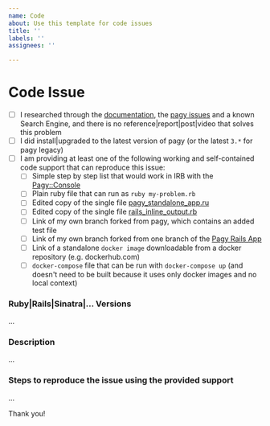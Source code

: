 ```yaml
---
name: Code
about: Use this template for code issues
title: ''
labels: ''
assignees: ''

---
```

<!--

Code Issues are reserved for real, reproducible pagy-code issues. If you are not sure about it, please use the "Pagy Chat Support" button issue.

By following the steps below you will either solve your problem or ensure that it's a real reproducible issue to fix.

WARNING: CODE ISSUES NOT FOLLOWING THIS TEMPLATE MAY BE DELETED WITHOUT NOTICE 

-->

# Code Issue
- [ ] I researched through the [documentation](https://ddnexus.github.io/pagy/), the [pagy issues](https://github.com/ddnexus/pagy/issues) and a known Search Engine, and there is no reference|report|post|video that solves this problem
- [ ] I did install|upgraded to the latest version of pagy (or the latest `3.*` for pagy legacy)
- [ ] I am providing at least one of the following working and self-contained code support that can reproduce this issue:
   <!-- Check all that apply [x] -->
   - [ ] Simple step by step list that would work in IRB with the [Pagy::Console](https://ddnexus.github.io/pagy/api/console)
   - [ ] Plain ruby file that can run as `ruby my-problem.rb`
   - [ ] Edited copy of the single file [pagy_standalone_app.ru](https://github.com/ddnexus/pagy/blob/master/apps/pagy_standalone_app.ru)
   - [ ] Edited copy of the single file [rails_inline_output.rb](https://github.com/ddnexus/pagy/blob/master/apps/rails_inline_output.rb)
   - [ ] Link of my own branch forked from pagy, which contains an added test file  
   - [ ] Link of my own branch forked from one branch of the [Pagy Rails App](https://github.com/benkoshy/pagy-rails)
   - [ ] Link of a standalone `docker image` downloadable from a docker repository (e.g. dockerhub.com)
   - [ ] `docker-compose` file that can be run with `docker-compose up` (and doesn't need to be built because it uses only docker images and no local context)

<!-- IMPORTANT: repositories of your own apps are not an acceptable support unless they satisfy one of the points above. -->


### Ruby|Rails|Sinatra|... Versions

...

### Description

...

### Steps to reproduce the issue using the provided support

...

Thank you!
